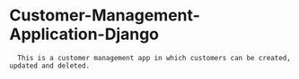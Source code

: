 # Customer-Management-Application-Django
      This is a customer management app in which customers can be created, updated and deleted.

